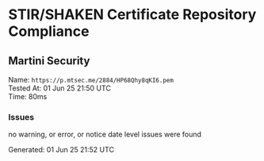 # STIR/SHAKEN Certificate Repository Compliance

## Martini Security

Name: `https://p.mtsec.me/2884/HP68Qhy8qKI6.pem`\
Tested At: 01 Jun 25 21:50 UTC\
Time: 80ms

### Issues

no warning, or error, or notice date level issues were found

Generated: 01 Jun 25 21:52 UTC